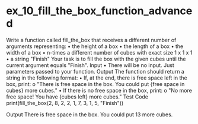 # ex_10_fill_the_box_function_advanced
Write a function called fill_the_box that receives a different number of arguments representing:
•	the height of a box
•	the length of a box
•	the width of a box
•	n-times a different number of cubes with exact size 1 x 1 x 1
•	a string "Finish"
Your task is to fill the box with the given cubes until the current argument equals "Finish".
Input
•	There will be no input. Just parameters passed to your function.
Output
The function should return a string in the following format:
•	If, at the end, there is free space left in the box, print:
o	"There is free space in the box. You could put {free space in cubes} more cubes."
•	If there is no free space in the box, print:
o	"No more free space! You have {cubes left} more cubes."
Test Code
print(fill_the_box(2, 8, 2, 2, 1, 7, 3, 1, 5, "Finish"))

Output
There is free space in the box. You could put 13 more cubes.
